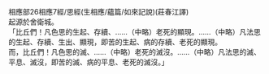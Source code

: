相應部26相應7經/思經(生相應/蘊篇/如來記說)(莊春江譯)  
起源於舍衛城。  
「比丘們！凡色思的生起、存續、……（中略）老死的顯現。……（中略）凡法思的生起、存續、生出、顯現，即苦的生起、病的存續、老死的顯現。  
而，比丘們！凡色思的滅、……（中略）老死的滅沒。……（中略）凡法思的滅、平息、滅沒，即苦的滅、病的平息、老死的滅沒。」  
  
  
